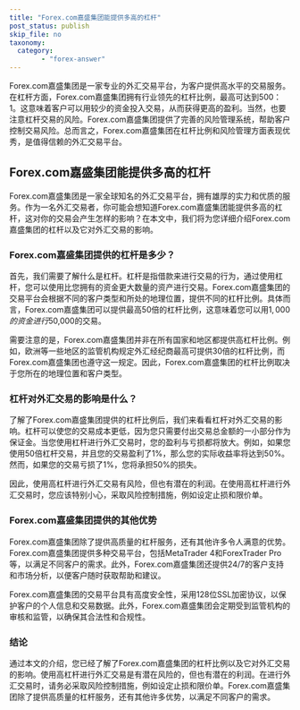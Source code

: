 ```yaml
---
title: "Forex.com嘉盛集团能提供多高的杠杆"
post_status: publish
skip_file: no
taxonomy:
  category:
        - "forex-answer"
---
```


Forex.com嘉盛集团是一家专业的外汇交易平台，为客户提供高水平的交易服务。在杠杆方面，Forex.com嘉盛集团拥有行业领先的杠杆比例，最高可达到500：1。这意味着客户可以用较少的资金投入交易，从而获得更高的盈利。当然，也要注意杠杆交易的风险。Forex.com嘉盛集团提供了完善的风险管理系统，帮助客户控制交易风险。总而言之，Forex.com嘉盛集团在杠杆比例和风险管理方面表现优秀，是值得信赖的外汇交易平台。

## Forex.com嘉盛集团能提供多高的杠杆

Forex.com嘉盛集团是一家全球知名的外汇交易平台，拥有雄厚的实力和优质的服务。作为一名外汇交易者，你可能会想知道Forex.com嘉盛集团能提供多高的杠杆，这对你的交易会产生怎样的影响？在本文中，我们将为您详细介绍Forex.com嘉盛集团的杠杆以及它对外汇交易的影响。

### Forex.com嘉盛集团提供的杠杆是多少？

首先，我们需要了解什么是杠杆。杠杆是指借款来进行交易的行为，通过使用杠杆，您可以使用比您拥有的资金更大数量的资产进行交易。Forex.com嘉盛集团的交易平台会根据不同的客户类型和所处的地理位置，提供不同的杠杆比例。具体而言，Forex.com嘉盛集团可以提供最高50倍的杠杆比例，这意味着您可以用$1,000的资金进行$50,000的交易。

需要注意的是，Forex.com嘉盛集团并非在所有国家和地区都提供高杠杆比例。例如，欧洲等一些地区的监管机构规定外汇经纪商最高可提供30倍的杠杆比例，而Forex.com嘉盛集团也遵守这一规定。因此，Forex.com嘉盛集团的杠杆比例取决于您所在的地理位置和客户类型。

### 杠杆对外汇交易的影响是什么？

了解了Forex.com嘉盛集团提供的杠杆比例后，我们来看看杠杆对外汇交易的影响。杠杆可以使您的交易成本更低，因为您只需要付出交易总金额的一小部分作为保证金。当您使用杠杆进行外汇交易时，您的盈利与亏损都将放大。例如，如果您使用50倍杠杆交易，并且您的交易盈利了1%，那么您的实际收益率将达到50%。然而，如果您的交易亏损了1%，您将承担50%的损失。

因此，使用高杠杆进行外汇交易有风险，但也有潜在的利润。在使用高杠杆进行外汇交易时，您应该特别小心，采取风险控制措施，例如设定止损和限价单。

### Forex.com嘉盛集团提供的其他优势

Forex.com嘉盛集团除了提供高质量的杠杆服务，还有其他许多令人满意的优势。Forex.com嘉盛集团提供多种交易平台，包括MetaTrader 4和ForexTrader Pro等，以满足不同客户的需求。此外，Forex.com嘉盛集团还提供24/7的客户支持和市场分析，以便客户随时获取帮助和建议。

Forex.com嘉盛集团的交易平台具有高度安全性，采用128位SSL加密协议，以保护客户的个人信息和交易数据。此外，Forex.com嘉盛集团会定期受到监管机构的审核和监管，以确保其合法性和合规性。

### 结论

通过本文的介绍，您已经了解了Forex.com嘉盛集团的杠杆比例以及它对外汇交易的影响。使用高杠杆进行外汇交易是有潜在风险的，但也有潜在的利润。在进行外汇交易时，请务必采取风险控制措施，例如设定止损和限价单。Forex.com嘉盛集团除了提供高质量的杠杆服务，还有其他许多优势，以满足不同客户的需求。